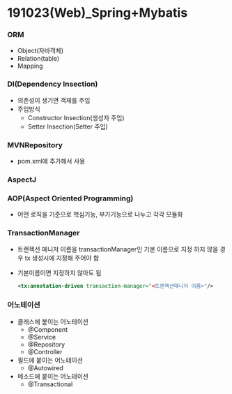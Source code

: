 # 191023(Web)_Spring+Mybatis

### ORM

- Object(자바객체)
- Relation(table)
- Mapping

### DI(Dependency Insection)

- 의존성이 생기면 객체를 주입
- 주입방식
  - Constructor Insection(생성자 주입)
  - Setter Insection(Setter 주입)

### MVNRepository

- pom.xml에 추가해서 사용

### AspectJ

### AOP(Aspect Oriented Programming)

- 어떤 로직을 기준으로 핵심기능, 부가기능으로 나누고 각각 모듈화

### TransactionManager

- 트랜젝션 매니저 이름을 transactionManager인 기본 이름으로 지정 하지 않을 경우 tx 생성시에 지정해 주어야 함

- 기본이름이면 지정하지 않아도 됨

  ```xml
  <tx:annotation-driven transaction-manager="<트랜잭션매니저 이름>"/>
  ```

### 어노테이션

- 클래스에 붙이는 어노테이션
  - @Component
  - @Service
  - @Repository
  - @Controller
- 필드에 붙이는 어노테이션
  - @Autowired
- 메소드에 붙이는 어노테이션
  - @Transactional